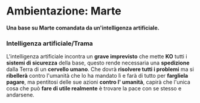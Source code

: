 
# Ambientazione: Marte  
**Una base su Marte comandata da un'intelligenza artificiale.**  
### Intelligenza artificiale/Trama
L'intelligenza artificiale incontra un **grave imprevisto** che mette **KO** tutti i **sistemi di sicurezza** della base, questo rende necessaria una **spedizione** dalla Terra di un **cervello umano**. Che dovrà **risolvere tutti i problemi** ma si **ribellerà** contro l'umanità che lo ha mandato lì e farà di tutto per **fargliela pagare**, ma pentitosi delle sue azioni **contro l' umanità**, capirà che l'unica cosa che può **fare di utile realmente** è trovare la pace con se stesso e andarsene.
